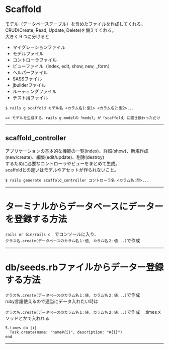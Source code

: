 # Scaffold 
モデル（データベーステーブル）を含めたファイルを作成してくれる。     
CRUD(Create, Read, Update, Delete)を備えてくれる。    
大きく９つに分けると    
- マイグレーションファイル
- モデルファイル
- コントローラファイル
- ビューファイル（index, edit, show, new, _form）
- ヘルパーファイル
- SASSファイル
- jbuilderファイル
- ルーティングファイル
- テスト用ファイル
~~~
$ rails g scaffold モデル名 <カラム名1:型1> <カラム名2:型2>...

=> モデルを生成する、rails g modelの「model」が「scaffold」に置き換わっただけ
~~~
***

## scaffold_controller 
アプリケーションの基本的な機能の一覧(index)、詳細(show)、新規作成(new/create)、編集(edit/update)、削除(destroy)   
するために必要なコントローラやビューをまとめて生成。    
scaffoldとの違いはモデルやアセットが作られないこと。
~~~
$ rails generate scaffold_controller コントローラ名 <カラム名:型>...
~~~
***

# ターミナルからデータベースにデーターを登録する方法
`rails or bin/rails c`　でコンソールに入り、   
`クラス名.create(データベースのカラム名１:値, カラム名２:値...)`で作成
***

# db/seeds.rbファイルからデーター登録する方法
`クラス名.create(データベースのカラム名１:値, カラム名２:値...)`で作成    
ruby言語使えるので適当にデータ入れたい時は

`クラス名.create(データベースのカラム名１:値, カラム名２:値...)`で作成　.timesメソッドとかで入れれる
~~~
5.times do |i|
  Task.create(name: "name#{i}", description: "#{i}")
end
~~~
***
